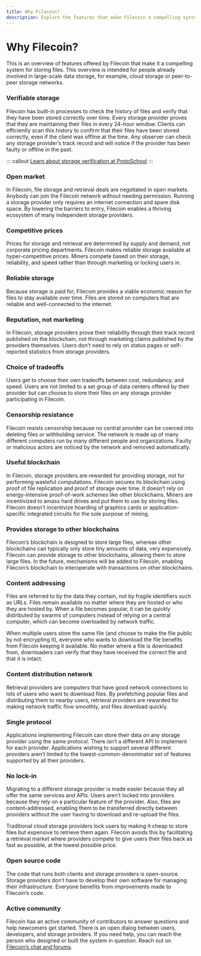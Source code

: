 ```yaml
---
title: Why Filecoin?
description: Explore the features that make Filecoin a compelling system for storing files.
---
```


# Why Filecoin?

This is an overview of features offered by Filecoin that make it a compelling system for storing files. This overview is intended for people already involved in large-scale data storage, for example, cloud storage or peer-to-peer storage networks.

### Verifiable storage

Filecoin has built-in processes to check the history of files and verify that they have been stored correctly over time. Every storage provider proves that they are maintaining their files in every 24-hour window. Clients can efficiently scan this history to confirm that their files have been stored correctly, even if the client was offline at the time. Any observer can check any storage provider’s track record and will notice if the provider has been faulty or offline in the past.

::: callout
[Learn about storage verification at ProtoSchool](https://proto.school/#/verifying-storage-on-filecoin)
:::

### Open market

In Filecoin, file storage and retrieval deals are negotiated in open markets. Anybody can join the Filecoin network without needing permission. Running a storage provider only requires an internet connection and spare disk space. By lowering the barriers to entry, Filecoin enables a thriving ecosystem of many independent storage providers.

### Competitive prices

Prices for storage and retrieval are determined by supply and demand, not corporate pricing departments. Filecoin makes reliable storage available at hyper-competitive prices. Miners compete based on their storage, reliability, and speed rather than through marketing or locking users in.

### Reliable storage

Because storage is paid for, Filecoin provides a viable economic reason for files to stay available over time. Files are stored on computers that are reliable and well-connected to the internet.

### Reputation, not marketing

In Filecoin, storage providers prove their reliability through their track record published on the blockchain, not through marketing claims published by the providers themselves. Users don’t need to rely on status pages or self-reported statistics from storage providers.

### Choice of tradeoffs

Users get to choose their own tradeoffs between cost, redundancy, and speed. Users are not limited to a set group of data centers offered by their provider but can choose to store their files on any storage provider participating in Filecoin.

### Censorship resistance

Filecoin resists censorship because no central provider can be coerced into deleting files or withholding service. The network is made up of many different computers run by many different people and organizations. Faulty or malicious actors are noticed by the network and removed automatically.

### Useful blockchain

In Filecoin, storage providers are rewarded for providing storage, not for performing wasteful computations. Filecoin secures its blockchain using proof of file replication and proof of storage over time. It doesn’t rely on energy-intensive proof-of-work schemes like other blockchains. Miners are incentivized to amass hard drives and put them to use by storing files. Filecoin doesn’t incentivize hoarding of graphics cards or application-specific integrated circuits for the sole purpose of mining.

### Provides storage to other blockchains

Filecoin’s blockchain is designed to store large files, whereas other blockchains can typically only store tiny amounts of data, very expensively. Filecoin can provide storage to other blockchains, allowing them to store large files. In the future, mechanisms will be added to Filecoin, enabling Filecoin’s blockchain to interoperate with transactions on other blockchains.

### Content addressing

Files are referred to by the data they contain, not by fragile identifiers such as URLs. Files remain available no matter where they are hosted or who they are hosted by. When a file becomes popular, it can be quickly distributed by swarms of computers instead of relying on a central computer, which can become overloaded by network traffic.

When multiple users store the same file (and choose to make the file public by not encrypting it), everyone who wants to download the file benefits from Filecoin keeping it available. No matter where a file is downloaded from, downloaders can verify that they have received the correct file and that it is intact.

### Content distribution network

Retrieval providers are computers that have good network connections to lots of users who want to download files. By prefetching popular files and distributing them to nearby users, retrieval providers are rewarded for making network traffic flow smoothly, and files download quickly.

### Single protocol

Applications implementing Filecoin can store their data on any storage provider using the same protocol. There isn’t a different API to implement for each provider. Applications wishing to support several different providers aren’t limited to the lowest-common-denominator set of features supported by all their providers.

### No lock-in

Migrating to a different storage provider is made easier because they all offer the same services and APIs. Users aren’t locked into providers because they rely on a particular feature of the provider. Also, files are content-addressed, enabling them to be transferred directly between providers without the user having to download and re-upload the files.

Traditional cloud storage providers lock users by making it cheap to store files but expensive to retrieve them again. Filecoin avoids this by facilitating a retrieval market where providers compete to give users their files back as fast as possible, at the lowest possible price.

### Open source code

The code that runs both clients and storage providers is open-source. Storage providers don’t have to develop their own software for managing their infrastructure. Everyone benefits from improvements made to Filecoin’s code.

### Active community

Filecoin has an active community of contributors to answer questions and help newcomers get started. There is an open dialog between users, developers, and storage providers. If you need help, you can reach the person who designed or built the system in question. Reach out on [Filecoin’s chat and forums](../community/chat-and-discussion-forums.md).

